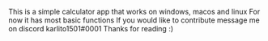 This is a simple calculator app that works on windows, macos and linux
For now it has most basic functions
If you would like to contribute message me on discord karlito1501#0001
Thanks for reading :)
